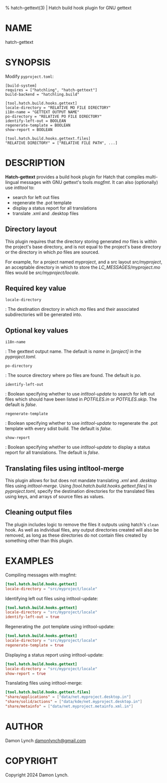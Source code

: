 % hatch-gettext(3) | Hatch build hook plugin for GNU gettext

# NAME

hatch-gettext

# SYNOPSIS

Modify `pyproject.toml`:

```
[build-system]
requires = ["hatchling", "hatch-gettext"]
build-backend = "hatchling.build"

[tool.hatch.build.hooks.gettext]
locale-directory = "RELATIVE MO FILE DIRECTORY"
i18n-name = "GETTEXT OUTPUT NAME"
po-directory = "RELATIVE PO FILE DIRECTORY"
identify-left-out = BOOLEAN
regenerate-template = BOOLEAN
show-report = BOOLEAN

[tool.hatch.build.hooks.gettext.files]
"RELATIVE DIRECTORY" = ["RELATIVE FILE PATH", ...]
```

# DESCRIPTION

**Hatch-gettext** provides a build hook plugin for Hatch that compiles multi-lingual messages with GNU gettext's tools _msgfmt_.
It can also (optionally) use _intltool_ to:

- search for left out files
- regenerate the .pot template 
- display a status report for all translations
- translate .xml and .desktop files

## Directory layout
This plugin requires that the directory storing generated _mo_ files is within the 
project's base directory, and is not equal to the project's base directory or the 
directory in which _po_ files are sourced.

For example, for a project named _myproject_, and a src layout 
_src/myproject_, an acceptable directory in which to store the 
_LC_MESSAGES/myproject.mo_ files would be _src/myproject/locale_.

## Required key value

`locale-directory`

: The destination directory in which _mo_ files and their associated subdirectories will be generated into.

## Optional key values

`i18n-name`

: The gexttext output name. The default is *name* in *[project]* in the *pyproject.toml*.

`po-directory`

:  The source directory where po files are found. The default is *po*.

`identify-left-out`

: Boolean specifying whether to use _intltool-update_ to search for left out files which should have been listed in _POTFILES.in_ or _POTFILES.skip_. The default is _false_.

`regenerate-template`

: Boolean specifying whether to use _intltool-update_ to regenerate the .pot template with every sdist build. The default is _false_.


`show-report`

: Boolean specifying whether to use _intltool-update_ to display a status report for all translations. The default is _false_.

## Translating files using intltool-merge

This plugin allows for but does not mandate translating _.xml_ and 
_.desktop_ files using _intltool-merge_. Using 
_\[tool.hatch.build.hooks.gettext.files]_ in _pyproject.toml_, specify the destination directories
for the translated files using keys, and arrays of source files as values. 


## Cleaning output files

The plugin includes logic to remove the files it outputs using hatch's
`clean` hook. As well as individual files, any output directories created 
will also be removed, as long as these directories do not contain files 
created by something other than this plugin.

# EXAMPLES

Compiling messages with msgfmt:
```toml
[tool.hatch.build.hooks.gettext]
locale-directory = "src/myproject/locale"
```

Identifying left out files using intltool-update:
```toml
[tool.hatch.build.hooks.gettext]
locale-directory = "src/myproject/locale"
identify-left-out = true
```

Regenerating the .pot template using intltool-update:
```toml
[tool.hatch.build.hooks.gettext]
locale-directory = "src/myproject/locale"
regenerate-template = true
```

Displaying a status report using intltool-update:
```toml
[tool.hatch.build.hooks.gettext]
locale-directory = "src/myproject/locale"
show-report = true
```

Translating files using intltool-merge:
```toml
[tool.hatch.build.hooks.gettext.files]
"share/applications" = ["data/net.myproject.desktop.in"]
"share/solid/actions" = ["data/kde/net.myproject.desktop.in"]
"share/metainfo" = ["data/net.myproject.metainfo.xml.in"]
```

# AUTHOR

Damon Lynch <damonlynch@gmail.com>

# COPYRIGHT

Copyright 2024 Damon Lynch.

